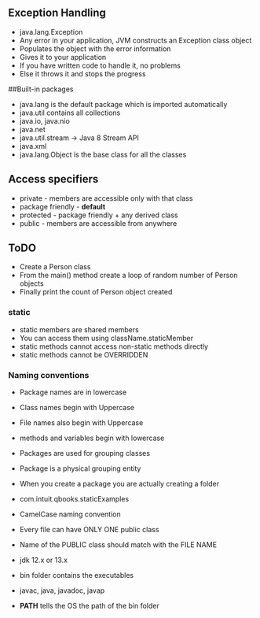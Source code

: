 ## Exception Handling

* java.lang.Exception
* Any error in your application, JVM constructs an Exception class object
* Populates the object with the error information
* Gives it to your application
* If you have written code to handle it, no problems
* Else it throws it and stops the progress

##Built-in packages

* java.lang is the default package which is imported automatically
* java.util contains all collections
* java.io, java.nio
* java.net
* java.util.stream -> Java 8 Stream API
* java.xml
* java.lang.Object is the base class for all the classes


## Access specifiers

* private - members are accessible only with that class
* package friendly - __default__
* protected - package friendly + any derived class 
* public - members are accessible from anywhere



## ToDO

* Create a Person class
* From the main() method create a loop of random number of Person objects
* Finally print the count of Person object created

### static

* static members are shared members
* You can access them using className.staticMember
* static methods cannot access non-static methods directly
* static methods cannot be OVERRIDDEN

### Naming conventions

* Package names are in lowercase
* Class names begin with Uppercase
* File names also begin with Uppercase
* methods and variables begin with lowercase

* Packages are used for grouping classes
* Package is a physical grouping entity
* When you create a package you are actually creating a folder

* com.intuit.qbooks.staticExamples
* CamelCase naming convention

* Every file can have ONLY ONE public class
* Name of the PUBLIC class should match with the FILE NAME



* jdk 12.x or 13.x
* bin folder contains the executables
* javac, java, javadoc, javap
* __PATH__ tells the OS the path of the bin folder

